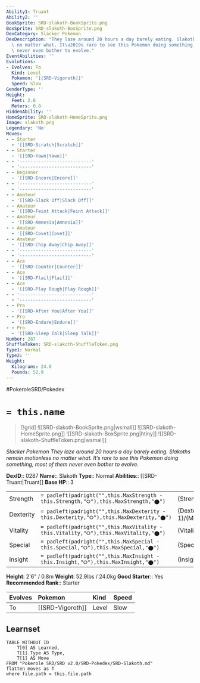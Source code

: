 ```yaml
---
Ability1: Truant
Ability2: ''
BookSprite: SRD-slakoth-BookSprite.png
BoxSprite: SRD-slakoth-BoxSprite.png
DexCategory: Slacker Pokemon
DexDescription: "They laze around 20 hours a day barely eating. Slakoths remain motionless\
  \ no matter what. It\u2019s rare to see this Pokemon doing something, most of them\
  \ never even bother to evolve."
EventAbilities: ''
Evolutions:
- Evolves: To
  Kind: Level
  Pokemon: '[[SRD-Vigoroth]]'
  Speed: Slow
GenderType: ''
Height:
  Feet: 2.6
  Meters: 0.8
HiddenAbility: ''
HomeSprite: SRD-slakoth-HomeSprite.png
Image: slakoth.png
Legendary: 'No'
Moves:
- - Starter
  - '[[SRD-Scratch|Scratch]]'
- - Starter
  - '[[SRD-Yawn|Yawn]]'
- - '---------------------------'
  - '---------------------------'
- - Beginner
  - '[[SRD-Encore|Encore]]'
- - '---------------------------'
  - '---------------------------'
- - Amateur
  - '[[SRD-Slack Off|Slack Off]]'
- - Amateur
  - '[[SRD-Feint Attack|Feint Attack]]'
- - Amateur
  - '[[SRD-Amnesia|Amnesia]]'
- - Amateur
  - '[[SRD-Covet|Covet]]'
- - Amateur
  - '[[SRD-Chip Away|Chip Away]]'
- - '---------------------------'
  - '---------------------------'
- - Ace
  - '[[SRD-Counter|Counter]]'
- - Ace
  - '[[SRD-Flail|Flail]]'
- - Ace
  - '[[SRD-Play Rough|Play Rough]]'
- - '---------------------------'
  - '---------------------------'
- - Pro
  - '[[SRD-After You|After You]]'
- - Pro
  - '[[SRD-Endure|Endure]]'
- - Pro
  - '[[SRD-Sleep Talk|Sleep Talk]]'
Number: 287
ShuffleToken: SRD-slakoth-ShuffleToken.png
Type1: Normal
Type2: ''
Weight:
  Kilograms: 24.0
  Pounds: 52.9
---
```


#PokeroleSRD/Pokedex

# `= this.name`

> [!grid]
> ![[SRD-slakoth-BookSprite.png|wsmall]]
> ![[SRD-slakoth-HomeSprite.png]]
> ![[SRD-slakoth-BoxSprite.png|htiny]]
> ![[SRD-slakoth-ShuffleToken.png|wsmall]]


*Slacker Pokemon*
*They laze around 20 hours a day barely eating. Slakoths remain motionless no matter what. It’s rare to see this Pokemon doing something, most of them never even bother to evolve.*

**DexID**:: 0287
**Name**:: Slakoth
**Type**:: Normal
**Abilities**:: [[SRD-Truant|Truant]]
**Base HP**:: 3

|           |                                                                                        |                                          |
| --------- | -------------------------------------------------------------------------------------- | ---------------------------------------- |
| Strength  | `= padleft(padright("",this.MaxStrength - this.Strength,"⭘"),this.MaxStrength,"⬤")`    | (Strength::2)/(MaxStrength::4)   |
| Dexterity | `= padleft(padright("",this.MaxDexterity - this.Dexterity,"⭘"),this.MaxDexterity,"⬤")` | (Dexterity:: 1)/(MaxDexterity::3) |
| Vitality  | `= padleft(padright("",this.MaxVitality - this.Vitality,"⭘"),this.MaxVitality,"⬤")`    | (Vitality::2)/(MaxVitality::4)   |
| Special   | `= padleft(padright("",this.MaxSpecial - this.Special,"⭘"),this.MaxSpecial,"⬤")`       | (Special::1)/(MaxSpecial::3)     |
| Insight   | `= padleft(padright("",this.MaxInsight - this.Insight,"⭘"),this.MaxInsight,"⬤")`       | (Insight::1)/(MaxInsight::3)     |

**Height**: 2'6" / 0.8m
**Weight**: 52.9lbs / 24.0kg
**Good Starter**:: Yes
**Recommended Rank**:: Starter

| Evolves   | Pokemon          | Kind   | Speed   |
|:----------|:-----------------|:-------|:--------|
| To        | [[SRD-Vigoroth]] | Level  | Slow    |

## Learnset

```dataview
TABLE WITHOUT ID
    T[0] AS Learned,
    T[1].Type AS Type,
    T[1] AS Move
FROM "Pokerole SRD/SRD v2.0/SRD-Pokedex/SRD-Slakoth.md"
flatten moves as T
where file.path = this.file.path
```
